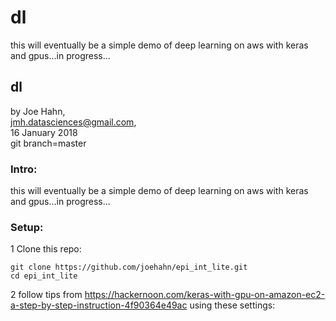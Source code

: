 # dl
this will eventually be a simple demo of deep learning on aws with keras and gpus...in progress...

## dl

by Joe Hahn,<br />
jmh.datasciences@gmail.com,<br />
16 January 2018<br />
git branch=master


### Intro:

this will eventually be a simple demo of deep learning on aws with keras and 
gpus...in progress...


### Setup:

1 Clone this repo:

    git clone https://github.com/joehahn/epi_int_lite.git
    cd epi_int_lite

2 follow tips from 
https://hackernoon.com/keras-with-gpu-on-amazon-ec2-a-step-by-step-instruction-4f90364e49ac
using these settings:

